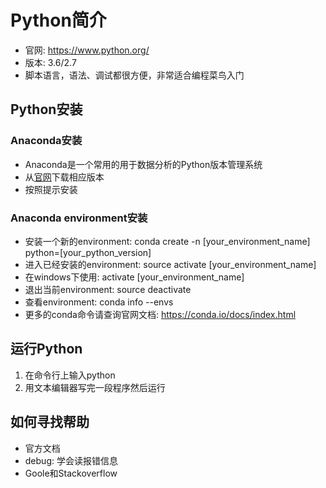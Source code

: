 # Python简介
- 官网: https://www.python.org/
- 版本: 3.6/2.7
- 脚本语言，语法、调试都很方便，非常适合编程菜鸟入门

## Python安装

### Anaconda安装
- Anaconda是一个常用的用于数据分析的Python版本管理系统
- 从[官网](https://www.continuum.io/downloads)下载相应版本
- 按照提示安装

### Anaconda environment安装
- 安装一个新的environment: conda create -n [your_environment_name] python=[your_python_version]
- 进入已经安装的environment: source activate [your_environment_name]
- 在windows下使用: activate [your_environment_name]
- 退出当前environment: source deactivate
- 查看environment: conda info --envs
- 更多的conda命令请查询官网文档: https://conda.io/docs/index.html

## 运行Python
1. 在命令行上输入python
2. 用文本编辑器写完一段程序然后运行

## 如何寻找帮助
- 官方文档
- debug: 学会读报错信息
- Goole和Stackoverflow

